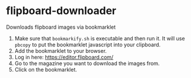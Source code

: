 flipboard-downloader
====================

Downloads flipboard images via bookmarklet

1. Make sure that `bookmarkify.sh` is executable and then run it. It will use `pbcopy` to put the bookmarklet javascript into your clipboard.
2. Add the bookmarklet to your browser.
3. Log in here: https://editor.flipboard.com/
4. Go to the magazine you want to download the images from.
5. Click on the bookmarklet.